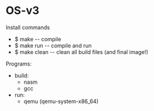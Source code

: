 # OS-v3

Install commands
+ $ make -- compile
+ $ make run -- compile and run
+ $ make clean -- clean all build files (and final image!)
 
Programs:
+ build:
  + nasm
  + gcc
+ run:
  + qemu (qemu-system-x86_64)
